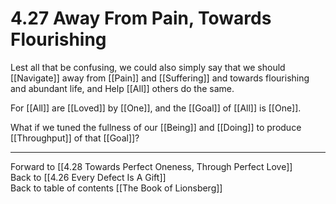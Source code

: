 # 4.27 Away From Pain, Towards Flourishing

Lest all that be confusing, we could also simply say that we should [[Navigate]] away from [[Pain]] and [[Suffering]] and towards flourishing and abundant life, and Help [[All]] others do the same. 

For [[All]] are [[Loved]] by [[One]], and the [[Goal]] of [[All]] is [[One]].  

What if we tuned the fullness of our [[Being]] and [[Doing]] to produce [[Throughput]] of that [[Goal]]? 

___

Forward to [[4.28 Towards Perfect Oneness, Through Perfect Love]]  
Back to [[4.26 Every Defect Is A Gift]]  
Back to table of contents [[The Book of Lionsberg]]  
